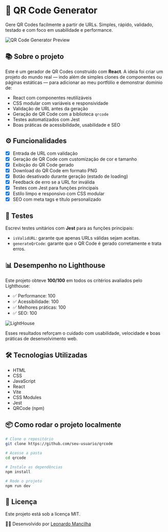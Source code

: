 # 🚀 QR Code Generator

Gere QR Codes facilmente a partir de URLs. Simples, rápido, validado, testado e com foco em usabilidade e performance.

![QR Code Generator Preview](https://github.com/user-attachments/assets/8b5a3f1b-55b5-4f35-b446-0fd2f9b0f214)

## 📚 Sobre o projeto

Este é um gerador de QR Codes construído com **React**. A ideia foi criar um projeto do mundo real — indo além de simples clones de componentes ou páginas estáticas — para adicionar ao meu portfólio e demonstrar domínio de:

- React com componentes reutilizáveis
- CSS modular com variáveis e responsividade
- Validação de URL antes da geração
- Geração de QR Code com a biblioteca `qrcode`
- Testes automatizados com Jest
- Boas práticas de acessibilidade, usabilidade e SEO

## ⚙️ Funcionalidades

- [x] Entrada de URL com validação
- [x] Geração de QR Code com customização de cor e tamanho
- [x] Exibição do QR Code gerado
- [x] Download do QR Code em formato PNG
- [x] Botão desativado durante geração (estado de loading)
- [x] Feedback de erro se a URL for inválida
- [x] Testes com Jest para funções principais
- [x] Estilo limpo e responsivo com CSS modular
- [x] SEO com meta tags e título personalizado

## 🧪 Testes

Escrevi testes unitários com **Jest** para as funções principais:

- `isValidURL`: garante que apenas URLs válidas sejam aceitas.
- `generateQrCode`: garante que o QR Code é gerado corretamente e trata erros.

## 📊 Desempenho no Lighthouse

Este projeto obteve **100/100** em todos os critérios avaliados pelo Lighthouse:

- ✅ Performance: 100
- ✅ Acessibilidade: 100
- ✅ Melhores práticas: 100
- ✅ SEO: 100

![LightHouse](https://github.com/user-attachments/assets/b742861e-8c5a-4e0f-8f9d-727270433710)

Esses resultados reforçam o cuidado com usabilidade, velocidade e boas práticas de desenvolvimento web.

## 🛠️ Tecnologias Utilizadas

- HTML
- CSS
- JavaScript
- React
- Vite
- CSS Modules
- Jest
- QRCode (npm)

## 📦 Como rodar o projeto localmente

```bash
# Clone o repositório
git clone https://github.com/seu-usuario/qrcode

# Acesse a pasta
cd qrcode

# Instale as dependências
npm install

# Rode o projeto
npm run dev
```

## 📄 Licença

Este projeto está sob a licença MIT.

👩‍💻 Desenvolvido por [Leonardo Mancilha](https://www.linkedin.com/in/leonardomancilha/)
